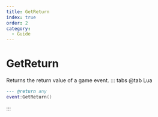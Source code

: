 ```yaml
---
title: GetReturn
index: true
order: 2
category:
  - Guide
---
```


# GetReturn
Returns the return value of a game event.
::: tabs
@tab Lua
```lua
--- @return any
event:GetReturn()
```

:::